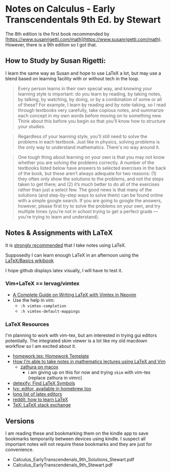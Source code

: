 # Notes on Calculus - Early Transcendentals 9th Ed. by Stewart

The 8th edition is the first book recommended by [https://www.susanrigetti.com/math](https://www.susanrigetti.com/math). However, there is a 9th edition so I got that.

## How to Study by Susan Rigetti:

I learn the same way as Susan and hope to use LaTeX a lot, but may use a blend based on learning facility with or without tech in the loop.

> Every person learns in their own special way, and knowing your learning style is important: do you learn by reading, by taking notes, by talking, by watching, by doing, or by a combination of some or all of these? For example, I learn by reading and by note-taking, so I read through textbooks very carefully, take copious notes, and summarize each concept in my own words before moving on to something new. Think about this before you begin so that you'll know how to structure your studies. 

> Regardless of your learning style, you'll still need to solve the problems in each textbook. Just like in physics, solving problems is the only way to understand mathematics. There's no way around it. 

> One tough thing about learning on your own is that you may not know whether you are solving the problems correctly. A number of the textbooks listed below have answers to selected exercises in the back of the book, but these aren’t always adequate for two reasons: (1) they often only show the solutions to the problems, and not the steps taken to get there; and (2) it’s much better to do all of the exercises rather than just a select few. The good news is that many of the solutions (and step-by-step ways to solve them) can be found online with a simple google search. If you are going to google the answers, however, please first try to solve the problems on your own, and try multiple times (you’re not in school trying to get a perfect grade — you’re trying to learn and understand).


## Notes & Assignments with LaTeX

It is [strongly recommended](https://www.reddit.com/r/EngineeringStudents/comments/pc11w/can_i_use_my_graphics_tablet_for_math_homework/c3o7njk/?newUser=true) that I take notes using LaTeX.

Supposedly I can learn enough LaTeX in an afternoon using the [LaTeX/Basics wikibook](https://en.wikibooks.org/wiki/LaTeX/Basics)

I hope github displays latex visually, I will have to test it.

### Vim+LaTeX == lervag/vimtex

- [A Complete Guide on Writing LaTeX with Vimtex in Neovim](https://jdhao.github.io/2019/03/26/nvim_latex_write_preview/)
- Use the help in vim:
  - `:h vimtex-completion`
  - `:h vimtex-default-mappings`

### LaTeX Resources

I'm planning to work with vim-tex, but am interested in trying gui editors potentially. The integrated skim viewer is a lot like my old macdown workflow so I am excited about it.

- [homework.tex: Homework Template](https://github.com/jdavis/latex-homework-template/blob/master/homework.tex)
- [How I'm able to take notes in mathematics lectures using LaTeX and Vim](https://castel.dev/post/lecture-notes-1/)
  - [zathura on macox](https://www.reddit.com/r/vim/comments/7c7wd9/vim_vimtex_zathura_on_macos/)
    - i am giving up on this for now and trying `skim` with vim-tex (replace zathura in vimrc)
- [detexify: Find LaTeX Symbols](http://detexify.kirelabs.org/classify.html)
- [lyx: editor, available in homebrew too](https://www.lyx.org/)
- [long list of latex editors](https://tex.stackexchange.com/questions/339/latex-editors-ides)
- [reddit: how to learn LaTeX](https://www.reddit.com/r/learnprogramming/comments/j9n0t/latex_best_way_to_learn_latex/)
- [TeX: LaTeX stack exchange](https://tex.stackexchange.com/)

## Versions

I am reading these and bookmarking them on the kindle app to save bookmarks temporarily between devices using kindle. I suspect all important notes will not require these bookmarks and they are just for convenience.

- Calculus_EarlyTranscendenals_9th_Solutions_Stewart.pdf
- Calculus_EarlyTranscendenals_9th_Stewart.pdf
